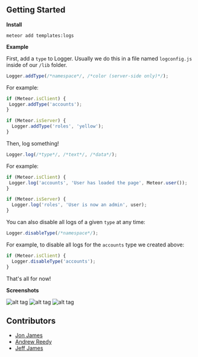 ## Getting Started

**Install**

```
meteor add templates:logs
```
**Example**

First, add a `type` to Logger. Usually we do this in a file named `logconfig.js` inside of our `/lib` folder.

```javascript
Logger.addType(/*namespace*/, /*color (server-side only)*/);
```

For example: 
```javascript
if (Meteor.isClient) {
 Logger.addType('accounts');
}

if (Meteor.isServer) {
  Logger.addType('roles', 'yellow');
}
```

Then, log something!

```javascript
Logger.log(/*type*/, /*text*/, /*data*/);
```

For example:
```javascript
if (Meteor.isClient) {
 Logger.log('accounts', 'User has loaded the page', Meteor.user());
}

if (Meteor.isServer) {
  Logger.log('roles', 'User is now an admin', user);
}
```

You can also disable all logs of a given `type` at any time:

```javascript
Logger.disableType(/*namespace*/);
```

For example, to disable all logs for the `accounts` type we created above:
```javascript
if (Meteor.isClient) {
  Logger.disableType('accounts');
}
```

That's all for now!

**Screenshots**

![alt tag](http://i.imgur.com/YtOs9sF.png)
![alt tag](http://i.imgur.com/YRRrf9i.png)
![alt tag](http://i.imgur.com/btzA3Pi.png)


Contributors
------------

* [Jon James](http://github.com/jonjamz)
* [Andrew Reedy](http://github.com/andrewreedy)
* [Jeff James](http://github.com/jwjames)
